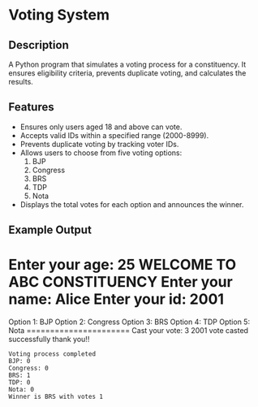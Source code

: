 # Voting System

## Description
A Python program that simulates a voting process for a constituency. It ensures eligibility criteria, prevents duplicate voting, and calculates the results.

## Features
- Ensures only users aged 18 and above can vote.
- Accepts valid IDs within a specified range (2000-8999).
- Prevents duplicate voting by tracking voter IDs.
- Allows users to choose from five voting options:
  1. BJP
  2. Congress
  3. BRS
  4. TDP
  5. Nota
- Displays the total votes for each option and announces the winner.

## Example Output
   Enter your age: 25
   WELCOME TO ABC CONSTITUENCY
   Enter your name: Alice
   Enter your id: 2001
   ======================
   Option 1: BJP
   Option 2: Congress
   Option 3: BRS
   Option 4: TDP
   Option 5: Nota
    ======================
    Cast your vote: 3
    2001 vote casted successfully thank you!!

    Voting process completed
    BJP: 0
    Congress: 0
    BRS: 1
    TDP: 0
    Nota: 0
    Winner is BRS with votes 1
